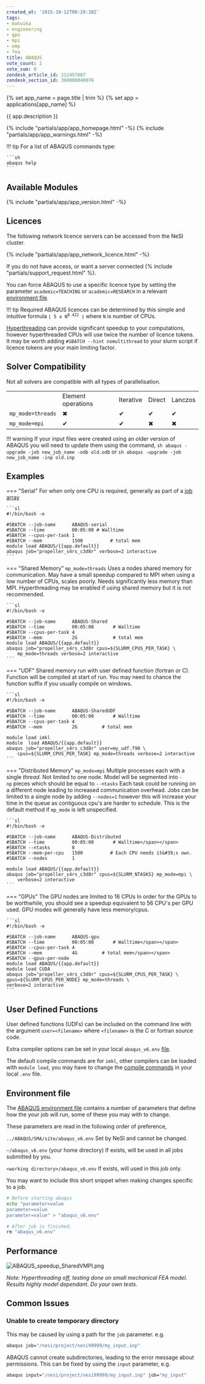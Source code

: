 ```yaml
---
created_at: '2015-10-12T00:28:38Z'
tags:
- mahuika
- engineering
- gpu
- mpi
- omp
- fea
title: ABAQUS
vote_count: 2
vote_sum: 0
zendesk_article_id: 212457807
zendesk_section_id: 360000040076
---
```


{% set app_name = page.title | trim %}
{% set app = applications[app_name] %}

{{ app.description }}

{% include "partials/app/app_homepage.html" -%}
{% include "partials/app/app_warnings.html" -%}

!!! tip
    For a list of ABAQUS commands type:

    ```sh
    abaqus help
    ```

## Available Modules

{% include "partials/app/app_version.html" -%}

## Licences

The following network licence servers can be accessed from the NeSI cluster.

{% include "partials/app/app_network_licence.html" -%}

If you do not have access, or want a server connected {% include "partials/support_request.html" %}.

You can force ABAQUS to use a specific licence type by setting the
parameter `academic=TEACHING` or `academic=RESEARCH` in a relevant
[environment file](#environment-file).

!!! tip
     Required ABAQUS licences can be determined by this simple and
     intuitive formula <code>⌊ 5 x N<sup>0.422</sup> ⌋</code> where `N` is number
     of CPUs.

[Hyperthreading](../../Scientific_Computing/Running_Jobs_on_Maui_and_Mahuika/Hyperthreading.md)
can provide significant speedup to your computations, however
hyperthreaded CPUs will use twice the number of licence tokens. It may
be worth adding `#SBATCH --hint nomultithread` to your slurm script if
licence tokens are your main limiting factor.

## Solver Compatibility

Not all solvers are compatible with all types of parallelisation.

|                   |                    |           |        |         |
|-------------------|--------------------|-----------|--------|---------|
|                   | Element operations | Iterative | Direct | Lanczos |
| `mp_mode=threads` | ✖                  | ✔        | ✔     | ✔       |
| `mp_mode=mpi`     | ✔                  | ✔        | ✖     | ✖       |

!!! warning
     If your input files were created using an older version of ABAQUS you
     will need to update them using the command,
     ``` sh
     abaqus -upgrade -job new_job_name -odb old.odb
     ```
     or
     ``` sh
     abaqus -upgrade -job new_job_name -inp old.inp
     ```

## Examples

=== "Serial"
    For when only one CPU is required, generally as part of
    a [job array](../../Getting_Started/Next_Steps/Parallel_Execution.md#job-arrays)

    ```sl
    #!/bin/bash -e

    #SBATCH --job-name      ABAQUS-serial
    #SBATCH --time          00:05:00 # Walltime
    #SBATCH --cpus-per-task 1
    #SBATCH --mem           1500          # total mem
    module load ABAQUS/{{app.default}}
    abaqus job="propeller_s4rs_c3d8r" verbose=2 interactive
    ```

=== "Shared Memory"
    `mp_mode=threads`
    Uses a nodes shared memory for communication.
    May have a small speedup compared to MPI when using a low number of
    CPUs, scales poorly. Needs significantly less memory than MPI.
    Hyperthreading may be enabled if using shared memory but it is not
    recommended.

    ```sl
    #!/bin/bash -e

    #SBATCH --job-name      ABAQUS-Shared
    #SBATCH --time          00:05:00       # Walltime
    #SBATCH --cpus-per-task 4
    #SBATCH --mem           2G             # total mem
    module load ABAQUS/{{app.default}}
    abaqus job="propeller_s4rs_c3d8r cpus=${SLURM_CPUS_PER_TASK} \
        mp_mode=threads verbose=2 interactive
    ```

=== "UDF"
    Shared memory run with user defined function (fortran or C).
    Function will be compiled at start of run.
    You may need to chance the function suffix if you usually compile on windows.

    ```sl
    #!/bin/bash -e
    
    #SBATCH --job-name      ABAQUS-SharedUDF
    #SBATCH --time          00:05:00       # Walltime
    #SBATCH --cpus-per-task 4
    #SBATCH --mem           2G         # total mem

    module load imkl
    module  load ABAQUS/{{app.default}}
    abaqus job="propeller_s4rs_c3d8r" user=my_udf.f90 \
        cpus=${SLURM_CPUS_PER_TASK} mp_mode=threads verbose=2 interactive
    ```

=== "Distributed Memory"
    `mp_mode=mpi`
    Multiple processes each with a single *thread*. Not limited to one node.
    Model will be segmented into `-np` pieces which
    should be equal to `--ntasks`
    Each task could be running on a different node leading to increased
    communication overhead. Jobs can be limited to a single node by adding `--nodes=1` however this will increase your time in the
    queue as contiguous cpu's are harder to schedule.
    This is the default method if `mp_mode` is left
    unspecified.

    ```sl
    #!/bin/bash -e
    
    #SBATCH --job-name      ABAQUS-Distributed 
    #SBATCH --time          00:05:00       # Walltime</span></span>
    #SBATCH --ntasks        8
    #SBATCH --mem-per-cpu   1500          # Each CPU needs it&#39;s own.
    #SBATCH --nodes         1
    
    module load ABAQUS/{{app.default}}
    abaqus job="propeller_s4rs_c3d8r" cpus=${SLURM_NTASKS} mp_mode=mpi \
        verbose=2 interactive
    ```

=== "GPUs"
    The GPU nodes are limited to 16 CPUs
    In order for the GPUs to be worthwhile, you should see a speedup
    equivalent to 56 CPU's per GPU used. GPU modes will
    generally have less memory/cpus.

    ```sl
    #!/bin/bash -e
    
    #SBATCH --job-name      ABAQUS-gpu
    #SBATCH --time          00:05:00       # Walltime</span></span>
    #SBATCH --cpus-per-task 4
    #SBATCH --mem           4G         # total mem</span></span>
    #SBATCH --gpus-per-node
    module load ABAQUS/{{app.default}}
    module load CUDA
    abaqus job="propeller_s4rs_c3d8r" cpus=${SLURM_CPUS_PER_TASK} \
    gpus=${SLURM_GPUS_PER_NODE} mp_mode=threads \
    verbose=2 interactive
    ```

## User Defined Functions

User defined functions (UDFs) can be included on the command line with
the argument `user=<filename>` where `<filename>` is the C or fortran
source code.

Extra compiler options can be set in your local `abaqus_v6.env` [file](#environment-file).

The default compile commands are for `imkl`, other compilers can be
loaded with `module load`, you may have to change the [compile
commands](../../Scientific_Computing/HPC_Software_Environment/Compiling_software_on_Mahuika.md)
in your local `.env` file.

## Environment file

The [ABAQUS environment
file](http://media.3ds.com/support/simulia/public/v613/installation-and-licensing-guides/books/sgb/default.htm?startat=ch04s01.html) contains
a number of parameters that define how the your job will run, some of
these you may with to change.

These parameters are read in the following order of preference,

`../ABAQUS/SMA/site/abaqus_v6.env` Set by NeSI and cannot be changed.

`~/abaqus_v6.env` (your home directory) If exists, will be used in all
jobs submitted by you.

`<working directory>/abaqus_v6.env` If exists, will used in this job
only.

You may want to include this short snippet when making changes specific
to a job.

``` sh
# Before starting abaqus
echo "parameter=value
parameter=value
parameter=value" > "abaqus_v6.env"

# After job is finished.
rm "abaqus_v6.env"
```

## Performance

![ABAQUS\_speedup\_SharedVMPI.png](../../assets/images/ABAQUS.png)

*Note: Hyperthreading off, testing done on small mechanical FEA model.
Results highly model dependant. Do your own tests.*

## Common Issues

### Unable to create temporary directory

This may be caused by using a path for the `job` parameter. e.g.

```sh
abaqus job="/nesi/project/nesi99999/my_input.inp"
```

ABAQUS cannot create subdirectories, leading to the error message about permissions.
This can be fixed by using the `input` parameter, e.g.

```sh
abaqus input="/nesi/project/nesi99999/my_input.inp" job="my_input"
```
